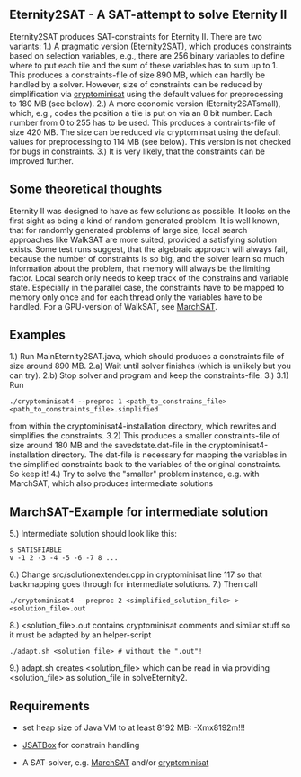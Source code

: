 Eternity2SAT - A SAT-attempt to solve Eternity II 
-------------------------------------------------

Eternity2SAT produces SAT-constraints for Eternity II. There are two variants:
1.) A pragmatic version (Eternity2SAT), which produces constraints based on selection variables, e.g., there are 256 binary variables to define where to put each tile and the sum of these variables has to sum up to 1. This produces a constraints-file of size 890 MB, which can hardly be handled by a solver. However, size of constraints can be reduced by simplification via [cryptominisat](https://github.com/msoos/cryptominisat) using the default values for preprocessing to 180 MB (see below).
2.) A more economic version (Eternity2SATsmall), which, e.g., codes the position a tile is put on via an 8 bit number. Each number from 0 to 255 has to be used. This produces a contraints-file of size 420 MB. The size can be reduced via cryptominsat using the default values for preprocessing to 114 MB (see below). This version is not checked for bugs in constraints.
3.) It is very likely, that the constraints can be improved further.

Some theoretical thoughts
-------------------------

Eternity II was designed to have as few solutions as possible. It looks on the first sight as being a kind of random generated problem. It is well known, that for randomly generated problems of large size, local search approaches like WalkSAT are more suited, provided a satisfying solution exists. Some test runs suggest, that the algebraic approach will always fail, because the number of constraints is so big, and the solver learn so much information about the problem, that memory will always be the limiting factor. Local search only needs to keep track of the constrains and variable state. Especially in the parallel case, the constraints have to be mapped to memory only once and for each thread only the variables have to be handled. For a GPU-version of WalkSAT, see [MarchSAT](https://github.com/jostien/MarchSAT). 

Examples
--------

1.) Run MainEternity2SAT.java, which should produces a constraints file of size around 890 MB.
2.a) Wait until solver finishes (which is unlikely but you can try).
2.b) Stop solver and program and keep the constraints-file.
3.)
3.1) Run
```
./cryptominisat4 --preproc 1 <path_to_constrains_file> <path_to_constraints_file>.simplified
```
from within the cryptominisat4-installation directory, which rewrites and simplifies the constraints.
3.2) This produces a smaller constraints-file of size around 180 MB and the savedstate.dat-file in the cryptominisat4-installation directory. The dat-file is necessary for mapping the variables in the simplified constraints back to the variables of the original constraints. So keep it!
4.) Try to solve the "smaller" problem instance, e.g. with MarchSAT, which also produces intermediate solutions

MarchSAT-Example for intermediate solution
------------------------------------------

5.) Intermediate solution should look like this:
```
s SATISFIABLE
v -1 2 -3 -4 -5 -6 -7 8 ...
```
6.) Change src/solutionextender.cpp in cryptominisat line 117 so that backmapping goes through for intermediate solutions.
7.) Then call 
```
./cryptominisat4 --preproc 2 <simplified_solution_file> > <solution_file>.out
```
8.) <solution_file>.out contains cryptominisat comments and similar stuff so it must be adapted by an helper-script
```
./adapt.sh <solution_file> # without the ".out"!
```
9.) adapt.sh creates <solution_file> which can be read in via providing <solution_file> as solution_file in solveEternity2.
 

Requirements
------------

- set heap size of Java VM to at least 8192 MB: -Xmx8192m!!!

- [JSATBox](https://github.com/jostien/JSATBox) for constrain handling

- A SAT-solver, e.g. [MarchSAT](https://github.com/jostien/MarchSAT) and/or [cryptominisat](https://github.com/msoos/cryptominisat)